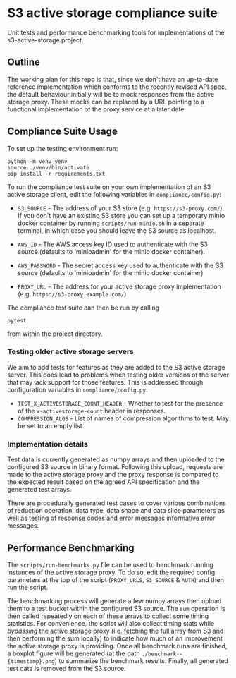 # S3 active storage compliance suite

Unit tests and performance benchmarking tools for implementations of the s3-active-storage project.

## Outline 

The working plan for this repo is that, since we don't have an up-to-date reference implementation which conforms to the recently revised API spec, the default behaviour initially will be to mock responses from the active storage proxy. These mocks can be replaced by a URL pointing to a functional implementation of the proxy service at a later date.

## Compliance Suite Usage

To set up the testing environment run:

```
python -m venv venv
source ./venv/bin/activate
pip install -r requirements.txt
```

To run the compliance test suite on your own implementation of an S3 active storage client, edit the following variables in `compliance/config.py`:

- `S3_SOURCE` - The address of your S3 store (e.g. `https://s3-proxy.com/`). If you don't have an existing S3 store you can set up a temporary minio docker container by running `scripts/run-minio.sh` in a separate terminal, in which case you should leave the S3 source as localhost.
  
- `AWS_ID` - The AWS access key ID used to authenticate with the S3 source (defaults to 'minioadmin' for the minio docker container).

- `AWS_PASSWORD` - The secret access key used to authenticate with the S3 source (defaults to 'minioadmin' for the minio docker container)

- `PROXY_URL` - The address for your active storage proxy implementation (e.g. `https://s3-proxy.example.com/`)

The compliance test suite can then be run by calling 
```
pytest
```
from within the project directory.

### Testing older active storage servers

We aim to add tests for features as they are added to the S3 active storage server.
This does lead to problems when testing older versions of the server that may lack support for those features.
This is addressed through configuration variables in `compliance/config.py`.

- `TEST_X_ACTIVESTORAGE_COUNT_HEADER` - Whether to test for the presence of the `x-activestorage-count` header in responses.
- `COMPRESSION_ALGS` - List of names of compression algorithms to test. May be set to an empty list.

### Implementation details

Test data is currently generated as numpy arrays and then uploaded to the configured S3 source in binary format. Following this upload, requests are made to the active storage proxy and the proxy response is compared to the expected result based on the agreed API specification and the generated test arrays.

There are procedurally generated test cases to cover various combinations of reduction operation, data type, data shape and data slice parameters as well as testing of response codes and error messages informative error messages.



## Performance Benchmarking

The `scripts/run-benchmarks.py` file can be used to benchmark running instances of the active storage proxy. To do so, edit the required config parameters at the top of the script (`PROXY_URLS`, `S3_SOURCE` & `AUTH`) and then run the script. 

The benchmarking process will generate a few numpy arrays then upload them to a test bucket within the configured S3 source. The `sum` operation is then called repeatedly on each of these arrays to collect some timing statistics. For convenience, the script will also collect timing stats while *bypassing* the active storage proxy (i.e. fetching the full array from S3 and then performing the sum locally) to indicate how much of an improvement the active storage proxy is providing. Once all benchmark runs are finished, a boxplot figure will be generated (at the path `./benchmark--{timestamp}.png`) to summarize the benchmark results. Finally, all generated test data is removed from the S3 source.
